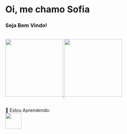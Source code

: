 <h1> Oi, me chamo Sofia </h1>
<h3> Seja Bem Vindo! </h3><br>
          
<div>
<a href="https://github.com/Sofias2">
<img height="180px" src="https://github-readme-stats.vercel.app/api/top-langs/?username=Sofias2&layout=compact&langs_count=7&theme=dracula"/> 
<img height="180em" src="https://github-readme-stats.vercel.app/api?username=Sofias2&show_icons=true&theme=dracula&include_all_commits=true&count_private=true"/>
</a>
 </div> <br>
          
📖 Estou Aprendendo:<br>
<img width=50px; src="https://cdn.jsdelivr.net/gh/devicons/devicon/icons/javascript/javascript-original.svg" />
